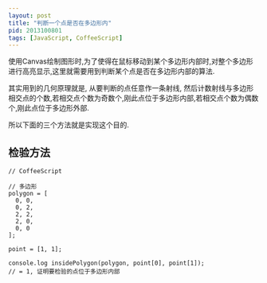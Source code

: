 ```yaml
---
layout: post
title: "判断一个点是否在多边形内"
pid: 2013100801
tags: [JavaScript, CoffeeScript]
---
```

使用Canvas绘制图形时,为了使得在鼠标移动到某个多边形内部时,对整个多边形进行高亮显示,这里就需要用到判断某个点是否在多边形内部的算法.

其实用到的几何原理就是,
从要判断的点任意作一条射线, 然后计数射线与多边形相交点的个数,若相交点个数为奇数个,刚此点位于多边形内部,若相交点个数为偶数个,刚此点位于多边形外部.

所以下面的三个方法就是实现这个目的.

<script src="https://gist.github.com/Treri/7098115.js"></script>

## 检验方法

    // CoffeeScript

    // 多边形
    polygon = [
      0, 0,
      0, 2,
      2, 2,
      2, 0,
      0, 0
    ];

    point = [1, 1];

    console.log insidePolygon(polygon, point[0], point[1]);
    // = 1, 证明要检验的点位于多边形内部
